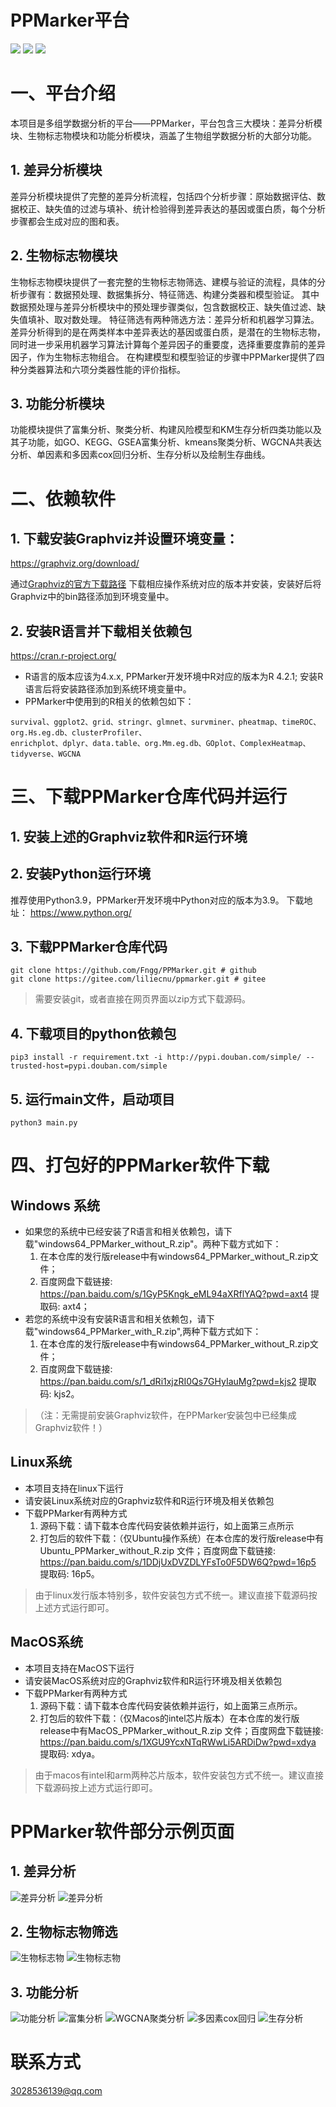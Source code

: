 PPMarker平台
===
![](https://img.shields.io/badge/Python-3.9-green)
![](https://img.shields.io/badge/R-4.2.1-blue)
![](https://img.shields.io/badge/%E7%94%9F%E7%89%A9%E4%BF%A1%E6%81%AF-Bioinformation-orange)

# 一、平台介绍

本项目是多组学数据分析的平台——PPMarker，平台包含三大模块：差异分析模块、生物标志物模块和功能分析模块，涵盖了生物组学数据分析的大部分功能。

## 1. 差异分析模块       

差异分析模块提供了完整的差异分析流程，包括四个分析步骤：原始数据评估、数据校正、缺失值的过滤与填补、统计检验得到差异表达的基因或蛋白质，每个分析步骤都会生成对应的图和表。

## 2. 生物标志物模块      

生物标志物模块提供了一套完整的生物标志物筛选、建模与验证的流程，具体的分析步骤有：数据预处理、数据集拆分、特征筛选、构建分类器和模型验证。
其中数据预处理与差异分析模块中的预处理步骤类似，包含数据校正、缺失值过滤、缺失值填补、取对数处理。
特征筛选有两种筛选方法：差异分析和机器学习算法。差异分析得到的是在两类样本中差异表达的基因或蛋白质，是潜在的生物标志物，同时进一步采用机器学习算法计算每个差异因子的重要度，选择重要度靠前的差异因子，作为生物标志物组合。
在构建模型和模型验证的步骤中PPMarker提供了四种分类器算法和六项分类器性能的评价指标。

## 3. 功能分析模块      
功能模块提供了富集分析、聚类分析、构建风险模型和KM生存分析四类功能以及其子功能，如GO、KEGG、GSEA富集分析、kmeans聚类分析、WGCNA共表达分析、单因素和多因素cox回归分析、生存分析以及绘制生存曲线。

# 二、依赖软件

## 1. 下载安装Graphviz并设置环境变量：     

https://graphviz.org/download/

通过[Graphviz的官方下载路径](https://graphviz.org/download/) 下载相应操作系统对应的版本并安装，安装好后将Graphviz中的bin路径添加到环境变量中。

## 2. 安装R语言并下载相关依赖包        

https://cran.r-project.org/

- R语言的版本应该为4.x.x, PPMarker开发环境中R对应的版本为R 4.2.1; 安装R语言后将安装路径添加到系统环境变量中。
- PPMarker中使用到的R相关的依赖包如下：
```text
survival、ggplot2、grid、stringr、glmnet、survminer、pheatmap、timeROC、org.Hs.eg.db、clusterProfiler、
enrichplot、dplyr、data.table、org.Mm.eg.db、GOplot、ComplexHeatmap、tidyverse、WGCNA
```

# 三、下载PPMarker仓库代码并运行
## 1. 安装上述的Graphviz软件和R运行环境
## 2. 安装Python运行环境
推荐使用Python3.9，PPMarker开发环境中Python对应的版本为3.9。
下载地址： https://www.python.org/
    
## 3. 下载PPMarker仓库代码
```shell
git clone https://github.com/Fngg/PPMarker.git # github
git clone https://gitee.com/liliecnu/ppmarker.git # gitee
```
> 需要安装git，或者直接在网页界面以zip方式下载源码。

## 4. 下载项目的python依赖包

```shell
pip3 install -r requirement.txt -i http://pypi.douban.com/simple/ --trusted-host=pypi.douban.com/simple
```
## 5. 运行main文件，启动项目

```shell
python3 main.py
```

# 四、打包好的PPMarker软件下载

## Windows 系统           

- 如果您的系统中已经安装了R语言和相关依赖包，请下载"windows64_PPMarker_without_R.zip"。两种下载方式如下：                
    1. 在本仓库的发行版release中有windows64_PPMarker_without_R.zip文件；        
    2. 百度网盘下载链接: https://pan.baidu.com/s/1GyP5Kngk_eML94aXRflYAQ?pwd=axt4 提取码: axt4；
- 若您的系统中没有安装R语言和相关依赖包，请下载"windows64_PPMarker_with_R.zip",两种下载方式如下：  
    1. 在本仓库的发行版release中有windows64_PPMarker_without_R.zip文件；          
    2. 百度网盘下载链接: https://pan.baidu.com/s/1_dRi1xjzRI0Qs7GHyIauMg?pwd=kjs2 提取码: kjs2。             

>（注：无需提前安装Graphviz软件，在PPMarker安装包中已经集成Graphviz软件！）


## Linux系统

- 本项目支持在linux下运行
- 请安装Linux系统对应的Graphviz软件和R运行环境及相关依赖包
- 下载PPMarker有两种方式
    1. 源码下载：请下载本仓库代码安装依赖并运行，如上面第三点所示
    2. 打包后的软件下载：（仅Ubuntu操作系统）在本仓库的发行版release中有Ubuntu_PPMarker_without_R.zip
文件；百度网盘下载链接: https://pan.baidu.com/s/1DDjUxDVZDLYFsTo0F5DW6Q?pwd=16p5 提取码: 16p5。

> 由于linux发行版本特别多，软件安装包方式不统一。建议直接下载源码按上述方式运行即可。

## MacOS系统

- 本项目支持在MacOS下运行
- 请安装MacOS系统对应的Graphviz软件和R运行环境及相关依赖包
- 下载PPMarker有两种方式
    1. 源码下载：请下载本仓库代码安装依赖并运行，如上面第三点所示。
    2. 打包后的软件下载：（仅Macos的intel芯片版本）在本仓库的发行版release中有MacOS_PPMarker_without_R.zip
文件；百度网盘下载链接: https://pan.baidu.com/s/1XGU9YcxNTqRWwLi5ARDiDw?pwd=xdya 提取码: xdya。


> 由于macos有intel和arm两种芯片版本，软件安装包方式不统一。建议直接下载源码按上述方式运行即可。

# PPMarker软件部分示例页面

## 1. 差异分析

![差异分析](page_pngs/img.png)
![差异分析](page_pngs/img_1.png)

## 2. 生物标志物筛选

![生物标志物](page_pngs/img_2.png)
![生物标志物](page_pngs/img_3.png)

## 3. 功能分析

![功能分析](page_pngs/img_4.png)
![富集分析](page_pngs/img_5.png)
![WGCNA聚类分析](page_pngs/img_6.png)
![多因素cox回归](page_pngs/img_9.png)
![生存分析](page_pngs/img_8.png)

# 联系方式

3028536139@qq.com

